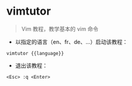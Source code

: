 # vimtutor

> Vim 教程，教学基本的 vim 命令

- 以指定的语言（en、fr、de、...）启动该教程：

`vimtutor {{language}}`

- 退出该教程：

`<Esc> :q <Enter>`

[#]: contributors: ([王兴宇，Linux 中國]，[香行子])